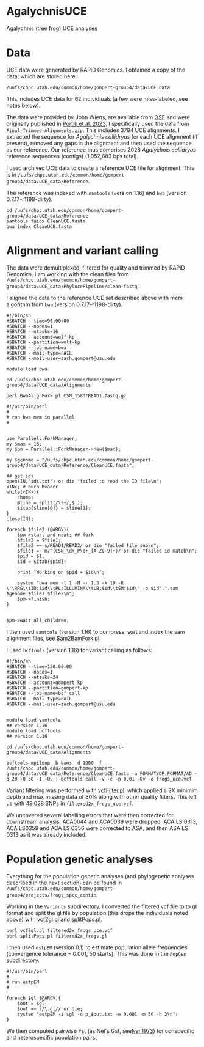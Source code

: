 # AgalychnisUCE
Agalychnis (tree frog) UCE analyses

# Data
UCE data were generated by RAPiD Genomics. I obtained a copy of the data, which are stored here:

`/uufs/chpc.utah.edu/common/home/gompert-group4/data/UCE_data`

This includes UCE data for 62 individiuals (a few were miss-labeled, see notes below).

The data were provided by John Wiens, are available from [OSF](https://osf.io/fzw3x/) and were originally published in [Portik et al. 2023](https://academic.oup.com/mbe/article/40/5/msad109/7151539). I specifically used the data from `Final-Trimmed-Alignments.zip`. This includes 3784 UCE alignments. I extracted the sequence for *Agalychnis callidryas* for each UCE alignment (if present), removed any gaps in the alignment and then used the sequence as our reference. Our reference thus comprises 2028 *Agalychnis callidryas* reference sequences (contigs) (1,052,683 bps total).

I used archived UCE data to create a reference UCE file for alignment. This is in `/uufs/chpc.utah.edu/common/home/gompert-group4/data/UCE_data/Reference`.

The reference was indexed with `samtools` (version 1.16) and `bwa` (version 0.7.17-r1198-dirty). 

```{bash}
cd /uufs/chpc.utah.edu/common/home/gompert-group4/data/UCE_data/Reference
samtools faidx CleanUCE.fasta
bwa index CleanUCE.fasta
```
# Alignment and variant calling

The data were demultiplexed, filtered for quality and trimmed by RAPiD Genomics. I am working with the clean files from `/uufs/chpc.utah.edu/common/home/gompert-group4/data/UCE_data/PhylucePipeline/clean-fastq`. 

I aligned the data to the reference UCE set described above with mem algorithm from `bwa` (version 0.7.17-r1198-dirty).

```{bash}
#!/bin/sh
#SBATCH --time=96:00:00
#SBATCH --nodes=1
#SBATCH --ntasks=16
#SBATCH --account=wolf-kp
#SBATCH --partition=wolf-kp
#SBATCH --job-name=bwa
#SBATCH --mail-type=FAIL
#SBATCH --mail-user=zach.gompert@usu.edu

module load bwa 

cd /uufs/chpc.utah.edu/common/home/gompert-group4/data/UCE_data/Alignments

perl BwaAlignFork.pl CSN_1583*READ1.fastq.gz
```

```{perl}
#!/usr/bin/perl
#
# run bwa mem in parallel
#


use Parallel::ForkManager;
my $max = 16;
my $pm = Parallel::ForkManager->new($max);

my $genome = "/uufs/chpc.utah.edu/common/home/gompert-group4/data/UCE_data/Reference/CleanUCE.fasta";

## get ids
open(IN,"ids.txt") or die "failed to read the ID file\n";
<IN>; # burn header
while(<IN>){
	chomp;
	@line = split(/\s+/,$_);
	$itab{$line[0]} = $line[1];
}
close(IN);

foreach $file1 (@ARGV){
    $pm->start and next; ## fork
    $file2 = $file1;
    $file2 =~ s/READ1/READ2/ or die "failed file sub\n";
    $file1 =~ m/^(CSN_\d+_P\d+_[A-Z0-9]+)/ or die "failed id match\n";
    $pid = $1;
    $id = $itab{$pid};

    print "Working on $pid = $id\n";    
    	
    system "bwa mem -t 1 -M -r 1.3 -k 19 -R \'\@RG\\tID:$id\\tPL:ILLUMINA\\tLB:$id\\tSM:$id\' -o $id".".sam $genome $file1 $file2\n";
    $pm->finish;
}
 

$pm->wait_all_children;
```
I then used `samtools` (version 1.16) to compress, sort and index the sam alignment files, see [Sam2BamFork.pl](Sam2BamFork.pl).

I used `bcftools` (version 1.16) for variant calling as follows:

```{bash}
#!/bin/sh
#SBATCH --time=120:00:00
#SBATCH --nodes=1
#SBATCH --ntasks=24
#SBATCH --account=gompert-kp
#SBATCH --partition=gompert-kp
#SBATCH --job-name=bcf_call
#SBATCH --mail-type=FAIL
#SBATCH --mail-user=zach.gompert@usu.edu


module load samtools
## version 1.16
module load bcftools
## version 1.16

cd /uufs/chpc.utah.edu/common/home/gompert-group4/data/UCE_data/Alignments

bcftools mpileup -b bams -d 1000 -f /uufs/chpc.utah.edu/common/home/gompert-group4/data/UCE_data/Reference/CleanUCE.fasta -a FORMAT/DP,FORMAT/AD -q 20 -Q 30 -I -Ou | bcftools call -v -c -p 0.01 -Ov -o frogs_uce.vcf
```
Variant filtering was performed with [vcfFilter.pl](vcfFilter.pl), which applied a 2X minimim depth and max missing data of 80% along with other quality filters. This left us with 49,028 SNPs in `filtered2x_frogs_uce.vcf`.

We uncovered several labelling errors that were then corrected for downstream analysis. ACA0044 and ACA0039 were dropped; ACA LS 0313, ACA LS0359 and ACA LS 0356 were corrected to ASA, and then ASA LS 0313 as it was already included.

# Population genetic analyses

Everything for the population genetic analyses (and phylogenetic analyses described in the next section) can be found in `/uufs/chpc.utah.edu/common/home/gompert-group4/projects/frogs_spec_contin`.

Working in the `Variants` subdirectory, I converted the filtered vcf file to to gl format and split the gl file by population (this drops the individuals noted above) with [vcf2gl.pl](vcf2gl.pl) and [splitPops.pl](splitPops.pl).

```{bash}
perl vcf2gl.pl filtered2x_frogs_uce.vcf
perl splitPops.pl filtered2x_frogs.gl
```
I then used `estpEM` (version 0.1) to estimate population allele frequencies (convergence tolerance = 0.001, 50 starts). This was done in the `PopGen` subdirectory.

```{perl}
#!/usr/bin/perl
#
# run estpEM
#

foreach $gl (@ARGV){
	$out = $gl;
	$out =~ s/\.gl// or die;
	system "estpEM -i $gl -o p_$out.txt -e 0.001 -m 50 -h 2\n";
}
```
We then computed pairwise Fst (as Nei's Gst, see[Nei 1973](https://www.pnas.org/doi/pdf/10.1073/pnas.70.12.3321)) for conspecific and heterospecific population pairs.
